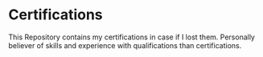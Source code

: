 # Certifications
This Repository contains my certifications in case if I lost them. </n>
Personally believer of skills and experience with qualifications than certifications. 
